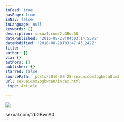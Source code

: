 ```yaml
---
inFeed: true
hasPage: true
inNav: false
inLanguage: null
keywords: []
description: sexuaI.com/2bGBwcA0
datePublished: '2016-08-28T04:03:14.557Z'
dateModified: '2016-08-28T03:47:43.242Z'
title: ''
author: []
via: {}
authors: []
publisher: {}
starred: false
sourcePath: _posts/2016-08-28-sexuaicom2bgbwca0.md
url: sexuaicom2bgbwca0/index.html
_type: Article

---
```

![](https://the-grid-user-content.s3-us-west-2.amazonaws.com/a08cdbac-b968-4bae-8ab9-50fa92cf1c49.jpg)

sexuaI.com/2bGBwcA0